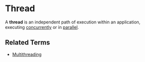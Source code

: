# Thread

A **thread** is an independent path of execution within an application, executing [concurrently](./concurrency.md) or in [parallel](./parallelism.md).

## Related Terms
- [Multithreading](./multithreading.md)